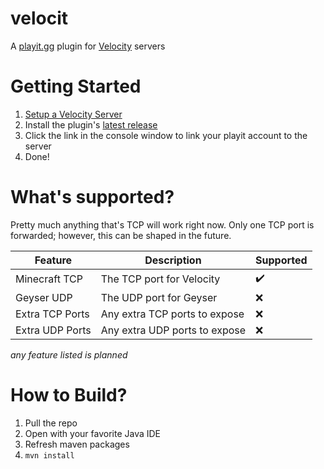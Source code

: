# velocit
A [playit.gg](https://playit.gg) plugin for [Velocity](https://github.com/PaperMC/Velocity) servers

# Getting Started

1. [Setup a Velocity Server](https://docs.papermc.io/velocity/getting-started)
2. Install the plugin's [latest release](https://github.com/200Tigersbloxed/velocit/releases/latest)
3. Click the link in the console window to link your playit account to the server
4. Done!

# What's supported?

Pretty much anything that's TCP will work right now. Only one TCP port is forwarded; however, this can be shaped in the future.

Feature | Description | Supported
--- | --- | ---
Minecraft TCP | The TCP port for Velocity | ✔️
Geyser UDP | The UDP port for Geyser | ❌
Extra TCP Ports | Any extra TCP ports to expose | ❌
Extra UDP Ports | Any extra UDP ports to expose | ❌

*any feature listed is planned*

# How to Build?

1. Pull the repo
2. Open with your favorite Java IDE
3. Refresh maven packages
4. `mvn install`